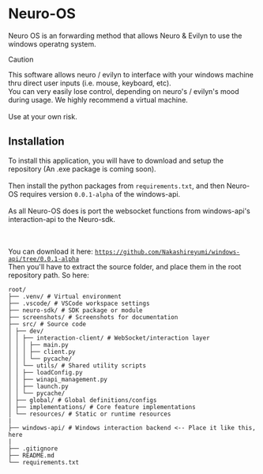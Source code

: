 # Neuro-OS
Neuro OS is an forwarding method that allows Neuro & Evilyn to use the windows operatng system.
> [!CAUTION]
> This software allows neuro / evilyn to interface with your windows machine thru direct user inputs (i.e. mouse, keyboard, etc).
> <br>You can very easily lose control, depending on neuro's / evilyn's mood during usage. We highly recommend a virtual machine.<br><br>
> Use at your own risk.

## Installation
To install this application, you will have to download and setup the repository (An .exe package is coming soon).
<br><br>Then install the python packages from ``requirements.txt``, and then Neuro-OS requires version ``0.0.1-alpha`` of the windows-api.
<br><br>As all Neuro-OS does is port the websocket functions from windows-api's interaction-api to the Neuro-sdk.

<br><br>You can download it here: [``https://github.com/Nakashireyumi/windows-api/tree/0.0.1-alpha``](https://github.com/Nakashireyumi/windows-api/tree/0.0.1-alpha)
<br>Then you'll have to extract the source folder, and place them in the root repository path. So here:
```
root/
├── .venv/ # Virtual environment
├── .vscode/ # VSCode workspace settings
├── neuro-sdk/ # SDK package or module
├── screenshots/ # Screenshots for documentation
├── src/ # Source code
│ ├── dev/
│ │ ├── interaction-client/ # WebSocket/interaction layer
│ │ │ ├── main.py
│ │ │ ├── client.py
│ │ │ └── pycache/
│ │ └── utils/ # Shared utility scripts
│ │ ├── loadConfig.py
│ │ ├── winapi_management.py
│ │ ├── launch.py
│ │ └── pycache/
│ ├── global/ # Global definitions/configs
│ ├── implementations/ # Core feature implementations
│ └── resources/ # Static or runtime resources
|
├── windows-api/ # Windows interaction backend <-- Place it like this, here
|
├── .gitignore
├── README.md
└── requirements.txt
